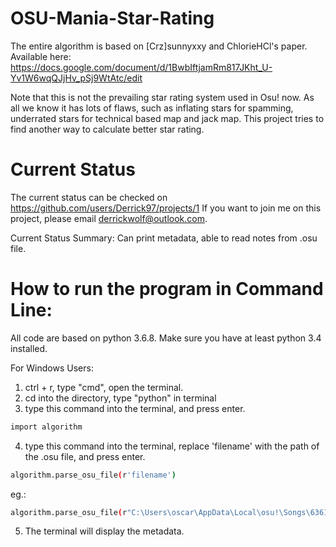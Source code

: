 # OSU-Mania-Star-Rating
The entire algorithm is based on [Crz]sunnyxxy and ChlorieHCl's paper. Available here: https://docs.google.com/document/d/1BwbIftjamRm817JKht_U-Yv1W6wqQJjHv_pSj9WtAtc/edit

Note that this is not the prevailing star rating system used in Osu! now. As all we know it has lots of flaws, such as inflating stars for spamming, underrated stars for technical based map and jack map. This project tries to find another way to calculate better star rating.

# Current Status
The current status can be checked on https://github.com/users/Derrick97/projects/1
If you want to join me on this project, please email derrickwolf@outlook.com.

Current Status Summary: Can print metadata, able to read notes from .osu file.

# How to run the program in Command Line:
All code are based on python 3.6.8. Make sure you have at least python 3.4 installed.

For Windows Users:
1. ctrl + r, type "cmd", open the terminal.
2. cd into the directory, type "python" in terminal
3. type this command into the terminal, and press enter.
 ```bash
import algorithm
```
4. type this command into the terminal, replace 'filename' with the path of the .osu file, and press enter.
 ```bash
algorithm.parse_osu_file(r'filename')
```
eg.:
 ```bash
algorithm.parse_osu_file(r"C:\Users\oscar\AppData\Local\osu!\Songs\636118 Noah - Immortal saga\Noah - Immortal saga (Imperial Wolf) [4K MXM].osu")
```
5. The terminal will display the metadata.
